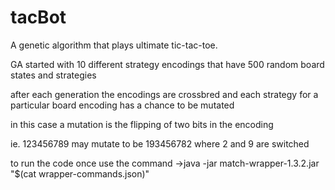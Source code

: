 # tacBot
A genetic algorithm that plays ultimate tic-tac-toe.

GA started with 10 different strategy encodings that have 500 random board states and strategies

after each generation the encodings are crossbred and each strategy for a particular board encoding has a chance to be mutated

in this case a mutation is the flipping of two bits in the encoding

ie. 123456789 may mutate to be 193456782 where 2 and 9 are switched

to run the code once use the command 
->java -jar match-wrapper-1.3.2.jar "$(cat wrapper-commands.json)"

